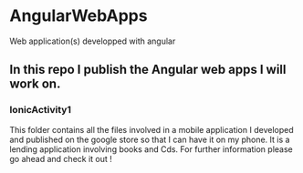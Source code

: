 # AngularWebApps
Web application(s) developped with angular

## In this repo I publish the Angular web apps I will work on.

### IonicActivity1

This folder contains all the files involved in a mobile application I developed and published on the google store so that I can have it on my phone.
It is a lending application involving books and Cds.
For further information please go ahead and check it out !
